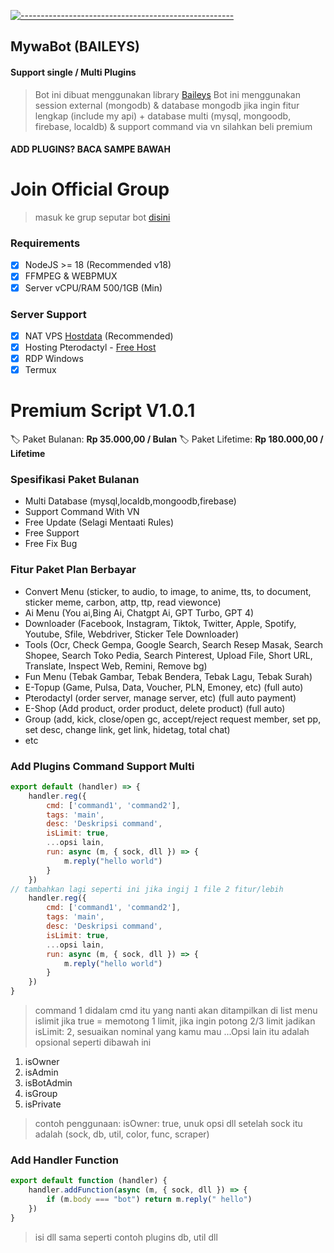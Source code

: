 [![-----------------------------------------------------](https://raw.githubusercontent.com/andreasbm/readme/master/assets/lines/colored.png)](#table-of-contents)
## MywaBot (BAILEYS)
#### Support single / Multi Plugins
> Bot ini dibuat menggunakan library [Baileys](https://github.com/WhiskeySockets/Baileys)
> Bot ini menggunakan session external (mongodb) & database mongodb
> jika ingin fitur lengkap (include my api) + database multi (mysql, mongoodb, firebase, localdb) & support command via vn silahkan beli premium
#### ADD PLUGINS? BACA SAMPE BAWAH
# Join Official Group
> masuk ke grup seputar bot [disini](https://chat.whatsapp.com/JbzMsezhCwUKdC6dnjwcIz)
### Requirements
- [x] NodeJS >= 18 (Recommended v18)
- [x] FFMPEG & WEBPMUX
- [x] Server vCPU/RAM 500/1GB (Min)
### Server Support
- [x] NAT VPS [Hostdata](https://hostdata.id/nat-vps-usa/)  (Recommended)
- [x] Hosting Pterodactyl - [Free Host](https://optiklink.com)
- [x] RDP Windows
- [x] Termux
# Premium Script V1.0.1
🏷 Paket Bulanan: **Rp 35.000,00 / Bulan**
🏷 Paket Lifetime: **Rp 180.000,00 / Lifetime**
### Spesifikasi Paket Bulanan
- Multi Database (mysql,localdb,mongoodb,firebase)
- Support Command With VN
- Free Update (Selagi Mentaati Rules)
- Free Support
- Free Fix Bug
### Fitur Paket Plan Berbayar
 - Convert Menu (sticker, to audio, to image, to anime, tts, to document, sticker meme, carbon, attp, ttp, read viewonce)
 - Ai Menu (You ai,Bing Ai, Chatgpt Ai, GPT Turbo, GPT 4)
 - Downloader (Facebook, Instagram, Tiktok, Twitter, Apple, Spotify, Youtube, Sfile, Webdriver, Sticker Tele Downloader)
 - Tools (Ocr, Check Gempa, Google Search, Search Resep Masak, Search Shopee, Search Toko Pedia, Search Pinterest, Upload File, Short URL, Translate, Inspect Web, Remini, Remove bg)
 - Fun Menu (Tebak Gambar, Tebak Bendera, Tebak Lagu, Tebak Surah)
 - E-Topup (Game, Pulsa, Data, Voucher, PLN, Emoney, etc) (full auto)
 - Pterodactyl (order server, manage server, etc) (full auto payment)
 - E-Shop (Add product, order product, delete product) (full auto)
 - Group (add, kick, close/open gc, accept/reject request member, set pp, set desc, change link, get link, hidetag, total chat)
 - etc
### Add Plugins Command Support Multi
```Javascript
export default (handler) => {
    handler.reg({
        cmd: ['command1', 'command2'],
        tags: 'main',
        desc: 'Deskripsi command',
        isLimit: true,
        ...opsi lain,
        run: async (m, { sock, dll }) => {
            m.reply("hello world")
        }
    })
// tambahkan lagi seperti ini jika ingij 1 file 2 fitur/lebih
    handler.reg({
        cmd: ['command1', 'command2'],
        tags: 'main',
        desc: 'Deskripsi command',
        isLimit: true,
        ...opsi lain,
        run: async (m, { sock, dll }) => {
            m.reply("hello world")
        }
    })
}
```
> command 1 didalam cmd itu yang nanti akan ditampilkan di list menu
> islimit jika true = memotong 1 limit, jika ingin potong 2/3 limit jadikan isLimit: 2, sesuaikan nominal yang kamu mau
> ...Opsi lain itu adalah opsional seperti dibawah ini
1. isOwner
2. isAdmin
3. isBotAdmin
4. isGroup
5. isPrivate
> contoh penggunaan: isOwner: true,
> unuk opsi dll setelah sock itu adalah (sock, db, util, color, func, scraper)
### Add Handler Function
```Javascript
export default function (handler) {
    handler.addFunction(async (m, { sock, dll }) => {
        if (m.body === "bot") return m.reply(" hello")
    })
}
```
> isi dll sama seperti contoh plugins db, util dll
